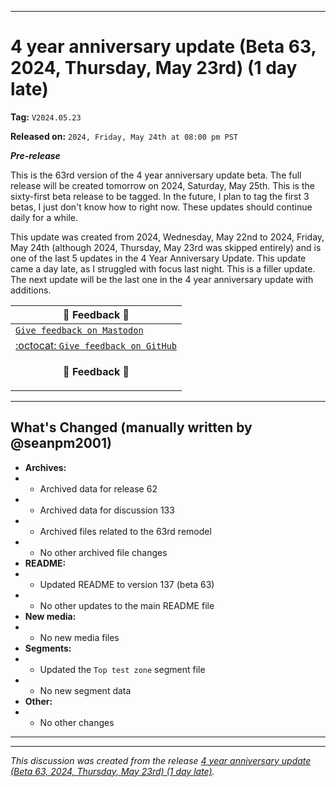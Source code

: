 
***

# 4 year anniversary update (Beta 63, 2024, Thursday, May 23rd) (1 day late)

**Tag:** `V2024.05.23`

**Released on:** `2024, Friday, May 24th at 08:00 pm PST`

***Pre-release***

This is the 63rd version of the 4 year anniversary update beta. The full release will be created tomorrow on 2024, Saturday, May 25th. This is the sixty-first beta release to be tagged. In the future, I plan to tag the first 3 betas, I just don't know how to right now. These updates should continue daily for a while.

This update was created from 2024, Wednesday, May 22nd to 2024, Friday, May 24th (although 2024, Thursday, May 23rd was skipped entirely) and is one of the last 5 updates in the 4 Year Anniversary Update. This update came a day late, as I struggled with focus last night. This is a filler update. The next update will be the last one in the 4 year anniversary update with additions.

| 📣️ Feedback 💬️ |
|---|
| [`Give feedback on Mastodon`](https://techhub.social/deck/@seanpm2001/112237731368032617) |
| [:octocat: `Give feedback on GitHub`](https://github.com/seanpm2001/seanpm2001/discussions/135/) |
| <p align="center"><b>💬️ Feedback 📣️</b></p> |

---

## What's Changed (manually written by @seanpm2001)

- **Archives:**
- - Archived data for release 62
- - Archived data for discussion 133
- - Archived files related to the 63rd remodel <!-- This number should be 1 higher than the release data 2 lines above, and should match the README beta version) !-->
- - No other archived file changes
- **README:**
- - Updated README to version 137 (beta 63)
- - No other updates to the main README file
- **New media:**
- - No new media files
- **Segments:**
- - Updated the `Top test zone` segment file
- - No new segment data
- **Other:**
- - No other changes

***


<hr /><em>This discussion was created from the release <a href='https://github.com/seanpm2001/seanpm2001/releases/tag/V2024.05.23'>4 year anniversary update (Beta 63, 2024, Thursday, May 23rd) (1 day late)</a>.</em>
